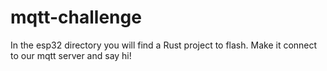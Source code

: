 # mqtt-challenge

In the esp32 directory you will find a Rust project to flash. Make it connect to our mqtt server and say hi!
